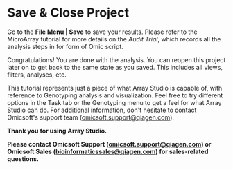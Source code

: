 # Save & Close Project

Go to the **File Menu | Save** to save your results. Please refer to the MicroArray tutorial for more details on the *Audit Trial*, which records all the analysis steps in for form of Omic script.

Congratulations! You are done with the analysis. You can reopen this project later on to get back to the same state as you saved.
This includes all views, filters, analyses, etc.

This tutorial represents just a piece of what Array Studio is capable of, with reference to Genotyping analysis and visualization.
Feel free to try different options in the Task tab or the Genotyping menu to get a feel for what Array Studio can do.
For additional information, don't hesitate to contact Omicsoft's support team (omicsoft.support@qiagen.com).

**Thank you for using Array Studio.**

**Please contact Omicsoft Support (omicsoft.support@qiagen.com) or Omicsoft Sales (bioinformaticssales@qiagen.com) for sales-related questions.**
